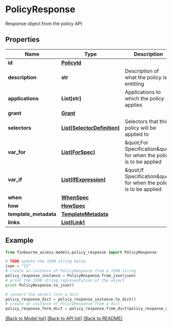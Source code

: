 # PolicyResponse

Response object from the policy API

## Properties
Name | Type | Description | Notes
------------ | ------------- | ------------- | -------------
**id** | [**PolicyId**](PolicyId.md) |  | [optional] 
**description** | **str** | Description of what the policy is entitling | [optional] 
**applications** | **List[str]** | Applications to which the policy applies | [optional] 
**grant** | [**Grant**](Grant.md) |  | [optional] 
**selectors** | [**List[SelectorDefinition]**](SelectorDefinition.md) | Selectors that this policy will be applied to | [optional] 
**var_for** | [**List[ForSpec]**](ForSpec.md) | \&quot;For Specification\&quot; for when the policy is to be applied | [optional] 
**var_if** | [**List[IfExpression]**](IfExpression.md) | \&quot;If Specification\&quot; for when the policy is to be applied | [optional] 
**when** | [**WhenSpec**](WhenSpec.md) |  | [optional] 
**how** | [**HowSpec**](HowSpec.md) |  | [optional] 
**template_metadata** | [**TemplateMetadata**](TemplateMetadata.md) |  | [optional] 
**links** | [**List[Link]**](Link.md) |  | [optional] 

## Example

```python
from finbourne_access.models.policy_response import PolicyResponse

# TODO update the JSON string below
json = "{}"
# create an instance of PolicyResponse from a JSON string
policy_response_instance = PolicyResponse.from_json(json)
# print the JSON string representation of the object
print PolicyResponse.to_json()

# convert the object into a dict
policy_response_dict = policy_response_instance.to_dict()
# create an instance of PolicyResponse from a dict
policy_response_form_dict = policy_response.from_dict(policy_response_dict)
```
[[Back to Model list]](../README.md#documentation-for-models) [[Back to API list]](../README.md#documentation-for-api-endpoints) [[Back to README]](../README.md)


